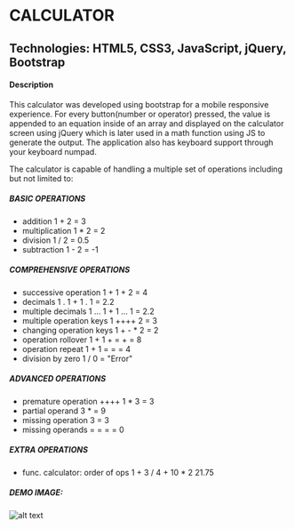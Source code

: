 # CALCULATOR

## Technologies: HTML5, CSS3, JavaScript, jQuery, Bootstrap

#### Description

This calculator was developed using bootstrap for a mobile responsive experience.
For every button(number or operator) pressed, the value is appended to an equation inside of an array and displayed on the calculator screen using jQuery which is later used in a math function using JS to generate the output. The application also has keyboard support through your keyboard numpad.

The calculator is capable of handling a multiple set of operations including but not limited to:

##### BASIC OPERATIONS
+ addition	1 + 2 =	3	
+ multiplication	1 * 2 =	2	
+ division	1 / 2 =	0.5	
+ subtraction	1 - 2 = -1

##### COMPREHENSIVE OPERATIONS			
+ successive operation	1 + 1 + 2 =	4	
+ decimals	1 . 1 + 1 . 1 =	2.2	
+ multiple decimals	1 ... 1 + 1 ... 1 =	2.2	
+ multiple operation keys	1 ++++ 2 =	3	
+ changing operation keys	1 + - * 2 =	2
+ operation rollover	1 + 1 + = + = 8
+ operation repeat 1 + 1 = = = 4		
+ division by zero	1 / 0 = "Error"	

##### ADVANCED OPERATIONS			
+ premature operation	++++ 1 * 3 = 3		
+ partial operand	3 *	= 9
+ missing operation	3 =	3	
+ missing operands	= = = =	0	

##### EXTRA OPERATIONS			
+ func. calculator: order of ops	1 + 3 / 4 + 10 * 2	21.75

##### DEMO IMAGE: 
![alt text](http://dev.vachebaghdassarian.com/images/portfolio/calculator.png "Calculator")